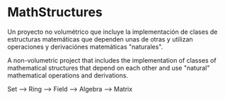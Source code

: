 # MathStructures
Un proyecto no volumétrico que incluye la implementación de clases de estructuras matemáticas que dependen unas de otras y utilizan operaciones y  derivaciónes matemáticas "naturales".

A non-volumetric project that includes the implementation of classes of mathematical structures that depend on each other and use "natural" mathematical operations and derivations.

Set --> Ring --> Field --> Algebra --> Matrix
